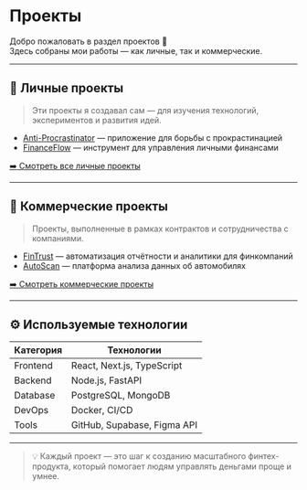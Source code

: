 # Проекты

Добро пожаловать в раздел проектов 👋  
Здесь собраны мои работы — как личные, так и коммерческие.

---

## 🧠 Личные проекты

> Эти проекты я создавал сам — для изучения технологий, экспериментов и развития идей.

- [Anti-Procrastinator](personal.md#anti-procrastinator) — приложение для борьбы с прокрастинацией  
- [FinanceFlow](personal.md#financeflow) — инструмент для управления личными финансами  

[➡️ Смотреть все личные проекты](personal.md)

---

## 💼 Коммерческие проекты

> Проекты, выполненные в рамках контрактов и сотрудничества с компаниями.

- [FinTrust](commercial.md#fintrust) — автоматизация отчётности и аналитики для финкомпаний  
- [AutoScan](commercial.md#autoscan) — платформа анализа данных об автомобилях  

[➡️ Смотреть коммерческие проекты](commercial.md)

---

## ⚙️ Используемые технологии

| Категория | Технологии |
|------------|-------------|
| Frontend | React, Next.js, TypeScript |
| Backend | Node.js, FastAPI |
| Database | PostgreSQL, MongoDB |
| DevOps | Docker, CI/CD |
| Tools | GitHub, Supabase, Figma API |

---

> 💡 Каждый проект — это шаг к созданию масштабного финтех-продукта, который помогает людям управлять деньгами проще и умнее.
